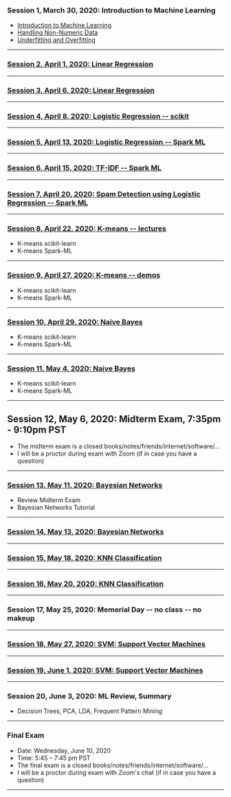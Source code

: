 
### Session 1, March 30, 2020: Introduction to Machine Learning
* [Introduction to Machine Learning](./../../docs/introduction/README.md)
* [Handling Non-Numeric Data](./../../docs/handling_non_numeric_data/README.md)
* [Underfitting and Overfitting](./../../docs/underfitting_overfitting/README.md)

-----

### [Session 2, April 1, 2020: Linear Regression](./../../docs/linear_regression/README.md)

----

### [Session 3, April 6, 2020: Linear Regression](./../../docs/linear_regression/README.md)

----

### [Session 4, April 8, 2020: Logistic Regression -- scikit](./../../docs/logistic_regression/README.md)
<!--
spam/nospam: 
https://medium.com/@julsimon/building-a-spam-classifier-pyspark-mllib-vs-sagemaker-xgboost-1980158a900f
https://towardsdatascience.com/spam-detection-with-logistic-regression-23e3709e522
https://www.kaggle.com/abhikaggle8/pima-diabetes-classification/data
-->

--------

### [Session 5, April 13, 2020: Logistic Regression -- Spark ML](./../../docs/logistic_regression/README.md)

-----------

### [Session 6, April 15, 2020: TF-IDF -- Spark ML](./../../docs/TF-IDF/README.md)
<!--
* Students Project Presentation
-->

--------

### [Session 7, April 20, 2020: Spam Detection using Logistic Regression -- Spark ML](./../../docs/logistic_regression/README.md)

-----------

### [Session 8, April 22, 2020: K-means -- lectures](./../../docs/kmeans/README.md)

* K-means scikit-learn
* K-means Spark-ML

-------

### [Session 9, April 27, 2020: K-means -- demos](./../../docs/kmeans/README.md)

* K-means scikit-learn
* K-means Spark-ML

--------

### [Session 10, April 29, 2020: Naive Bayes](./../../docs/naive_bayes/README.md)
* K-means scikit-learn
* K-means Spark-ML

--------

### [Session 11, May 4, 2020: Naive Bayes](./../../docs/naive_bayes/README.md)
* K-means scikit-learn
* K-means Spark-ML

--------

## Session 12, May 6, 2020: Midterm Exam, 7:35pm - 9:10pm PST

* The midterm exam is a closed books/notes/friends/internet/software/...
* I will be a proctor during exam with Zoom (if in case you have a question)

--------

### [Session 13, May 11, 2020: Bayesian Networks](./../../docs/bayesian_network/README.md)
* Review Midterm Exam
* Bayesian Networks Tutorial

-------
### [Session 14, May 13, 2020: Bayesian Networks](./../../docs/bayesian_network/README.md)

-------

### [Session 15, May 18, 2020: KNN Classification](./../../docs/KNN/README.md)

--------

### [Session 16, May 20, 2020: KNN Classification](./../../docs/KNN/README.md)

--------

### Session 17, May 25, 2020: Memorial Day -- no class -- no makeup 

--------

### [Session 18, May 27, 2020: SVM: Support Vector Machines](./../../docs/svm/README.md)

--------

### [Session 19, June 1, 2020: SVM: Support Vector Machines](./../../docs/svm/README.md)

-------

### Session 20, June 3, 2020: ML Review, Summary
* Decision Trees, PCA, LDA, Frequent Pattern Mining

--------

### Final Exam

* Date: Wednesday, June 10, 2020  
* Time: 5:45 – 7:45 pm PST
* The final exam is a closed books/notes/friends/internet/software/...
* I will be a proctor during exam with Zoom's chat (if in case you have a question)

-------

